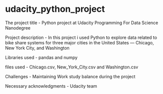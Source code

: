 # udacity_python_project
The project title -   Python project at Udacity Programming For Data Science Nanodegree

Project description - In this project i  used Python to explore data related to bike share systems for three major cities in the United States — Chicago, New York City, and Washington

Libraries used - pandas and numpy

files used -  Chicago.csv, New_York_City.csv and Washington.csv

Challenges - Maintaining Work study balance during the project


Necessary acknowledgments - Udacity team 
